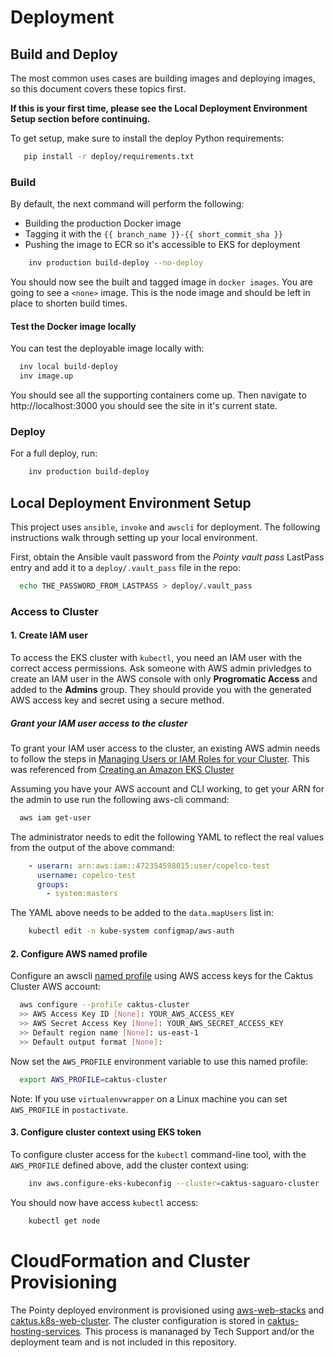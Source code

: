 # Deployment


## Build and Deploy

The most common uses cases are building images and deploying images, so
this document covers these topics first.

**If this is your first time, please see the Local Deployment Environment Setup
section before continuing.**

To get setup, make sure to install the deploy Python requirements:

```sh
   pip install -r deploy/requirements.txt
```


### Build

By default, the next command will perform the following:
* Building the production Docker image
* Tagging it with the ``{{ branch_name }}-{{ short_commit_sha }}``
* Pushing the image to ECR so it's accessible to EKS for deployment

```sh
    inv production build-deploy --no-deploy
```

You should now see the built and tagged image in ``docker images``. You are
going to see a ``<none>`` image. This is the node image and should be left in
place to shorten build times.


#### Test the Docker image locally

You can test the deployable image locally with:

```sh
  inv local build-deploy
  inv image.up
```

You should see all the supporting containers come up. Then navigate to
http://localhost:3000 you should see the site in it's current state.


### Deploy

For a full deploy, run:

```sh
    inv production build-deploy
```


## Local Deployment Environment Setup

This project uses ``ansible``, ``invoke`` and ``awscli`` for deployment. The
following instructions walk through setting up your local environment.

First, obtain the Ansible vault password from the *Pointy vault pass*
LastPass entry and add it to a ``deploy/.vault_pass`` file in the repo:

```sh
  echo THE_PASSWORD_FROM_LASTPASS > deploy/.vault_pass
```


### Access to Cluster


#### 1. Create IAM user

To access the EKS cluster with ``kubectl``, you need an IAM user with the
correct access permissions. Ask someone with AWS admin privledges to create an
IAM user in the AWS console with only **Progromatic Access** and added to the
**Admins** group. They should provide you with the generated AWS access key and
secret using a secure method.


##### Grant your IAM user access to the cluster

To grant your IAM user access to the cluster, an existing AWS admin needs to
follow the steps in
[Managing Users or IAM Roles for your Cluster](https://docs.aws.amazon.com/eks/latest/userguide/add-user-role.html).
This was referenced from
[Creating an Amazon EKS Cluster](https://docs.aws.amazon.com/eks/latest/userguide/create-cluster.html)

Assuming you have your AWS account and CLI working, to get your ARN for the admin to use run the following aws-cli command:

```sh
  aws iam get-user
```

The administrator needs to edit the following YAML to reflect the real values from the output of the above command:

```yaml
    - userarn: arn:aws:iam::472354598015:user/copelco-test
      username: copelco-test
      groups:
        - system:masters
```

The YAML above needs to be added to the ``data.mapUsers`` list in:

```sh
    kubectl edit -n kube-system configmap/aws-auth
```


#### 2. Configure AWS named profile

Configure an awscli
[named profile](http://docs.aws.amazon.com/cli/latest/userguide/cli-multiple-profiles.html)
using AWS access keys for the Caktus Cluster AWS account:

```sh
  aws configure --profile caktus-cluster
  >> AWS Access Key ID [None]: YOUR_AWS_ACCESS_KEY
  >> AWS Secret Access Key [None]: YOUR_AWS_SECRET_ACCESS_KEY
  >> Default region name [None]: us-east-1
  >> Default output format [None]:
```

Now set the ``AWS_PROFILE`` environment variable to use this named profile:

```sh
  export AWS_PROFILE=caktus-cluster
```

Note: If you use ``virtualenvwrapper`` on a Linux machine you can set
``AWS_PROFILE`` in ``postactivate``.


#### 3. Configure cluster context using EKS token

To configure cluster access for the ``kubectl`` command-line tool, with the
``AWS_PROFILE`` defined above, add the cluster context using:

```sh
    inv aws.configure-eks-kubeconfig --cluster=caktus-saguaro-cluster
```

You should now have access ``kubectl`` access:

```sh
    kubectl get node
```


# CloudFormation and Cluster Provisioning

The Pointy deployed environment is provisioned using
[aws-web-stacks](https://github.com/caktus/aws-web-stacks) and
[caktus.k8s-web-cluster](https://github.com/caktus/ansible-role-k8s-web-cluster).
The cluster configuration is stored in
[caktus-hosting-services](https://github.com/caktus/caktus-hosting-services).
This process is mananaged by Tech Support and/or the deployment team and is not
included in this repository.
